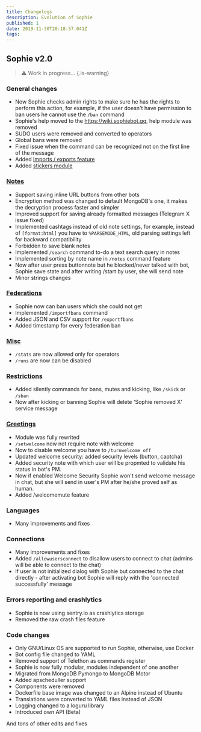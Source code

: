 ```yaml
---
title: Changelogs
description: Evolution of Sophie
published: 1
date: 2019-11-30T20:18:57.041Z
tags: 
---
```


## Sophie v2.0
> :warning: Work in progress...
{.is-warning}

### General changes
- Now Sophie checks admin rights to make sure he has the rights to perform this action, for example, if the user doesn't have permission to ban users he cannot use the `/ban` command
- Sophie's help moved to the https://wiki.sophiebot.gq, help module was removed
- SUDO users were removed and converted to operators
- Global bans were removed
- Fixed issue when the command can be recognized not on the first line of the message
- Added [Imports / exports feature](/imports_exports)
- Added [stickers module](/stickers)

### [Notes](/notes)
- Support saving inline URL buttons from other bots
- Encryption method was changed to default MongoDB's one, it makes the decryption process faster and simpler
- Improved support for saving already formatted messages (Telegram X issue fixed)
- Implemented cashtags instead of old note settings, for example, instead of `[format:html]` you have to `%PARSEMODE_HTML`, old parsing settings left for backward compatibility
- Forbidden to save blank notes
- Implemented `/search` command to-do a text search query in notes
- Implemented sorting by note name in `/notes` command feature
- Now after user press buttonnote but he blocked/never talked with bot, Sophie save state and after writing /start by user, she will send note
- Minor strings changes

### [Federations](/feds)
- Sophie now can ban users which she could not get
- Implemented `/importfbans` command
- Added JSON and CSV support for `/exportfbans`
- Added timestamp for every federation ban

### [Misc](/misc)
- `/stats` are now allowed only for operators
- `/runs` are now can be disabled

### [Restrictions](/restriction)
- Added silently commands for bans, mutes and kicking, like `/skick` or `/sban`
- Now after kicking or banning Sophie will delete 'Sophie removed X' service message

### [Greetings](/greetings)
- Module was fully rewrited
- `/setwelcome` now not require note with welcome
- Now to disable welcome you have to `/turnwelcome off`
- Updated welcome security: added security levels (button, captcha)
- Added security note with which user will be propmted to validate his status in bot's PM.
- Now if enabled Welcome Security Sophie won't send welcome message in chat, but she will send in user's PM after he/she proved self as human.
- Added /welcomemute feature

### Languages
- Many improvements and fixes

### Connections
- Many improvements and fixes
- Added `/allowusersconnect` to disallow users to connect to chat (admins will be able to connect to the chat)
- If user is not initialized dialog with Sophie but connected to the chat directly - after activating bot Sophie will reply with the 'connected successfully' message

### Errors reporting and crashlytics
- Sophie is now using sentry.io as crashlytics storage
- Removed the raw crash files feature

### Code changes
- Only GNU/Linux OS are supported to run Sophie, otherwise, use Docker
- Bot config file changed to YAML
- Removed support of Telethon as commands register
- Sophie is now fully modular, modules independent of one another
- Migrated from MongoDB Pymongo to MongoDB Motor
- Added apscheduller support
- Components were removed
- Dockerfile base image was changed to an Alpine instead of Ubuntu
- Translations were converted to YAML files instead of JSON
- Logging changed to a loguru library
- Introduced own API (Beta)

And tons of other edits and fixes